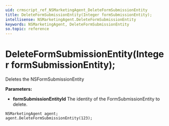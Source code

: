 ```yaml
---
uid: crmscript_ref_NSMarketingAgent_DeleteFormSubmissionEntity
title: DeleteFormSubmissionEntity(Integer formSubmissionEntity);
intellisense: NSMarketingAgent.DeleteFormSubmissionEntity
keywords: NSMarketingAgent, DeleteFormSubmissionEntity
so.topic: reference
---
```


# DeleteFormSubmissionEntity(Integer formSubmissionEntity);

Deletes the NSFormSubmissionEntity
  
**Parameters:**
 - **formSubmissionEntityId** The identity of the FormSubmissionEntity to delete.

```crmscript
NSMarketingAgent agent;
agent.DeleteFormSubmissionEntity(123);
```

